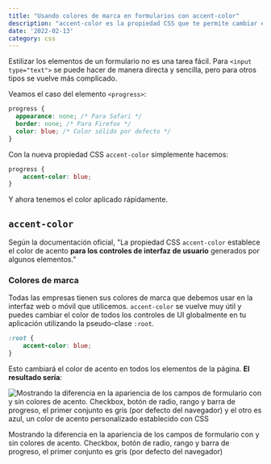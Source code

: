 ```yaml
---
title: "Usando colores de marca en formularios con accent-color"
description: "accent-color es la propiedad CSS que te permite cambiar el color de los campos de formulario en tus sitios web."
date: '2022-02-13'
category: css
---
```


Estilizar los elementos de un formulario no es una tarea fácil. Para `<input type="text">` se puede hacer de manera directa y sencilla, pero para otros tipos se vuelve más complicado.

Veamos el caso del elemento `<progress>`:

```css
progress {
  appearance: none; /* Para Safari */
  border: none; /* Para Firefox */
  color: blue; /* Color sólido por defecto */
}

```

Con la nueva propiedad CSS `accent-color` simplemente hacemos:

```css
progress {
	accent-color: blue;
}
```

Y ahora tenemos el color aplicado rápidamente.

## `accent-color`

Según la documentación oficial, "La propiedad CSS `accent-color` establece el color de acento **para los controles de interfaz de usuario** generados por algunos elementos."

### Colores de marca

Todas las empresas tienen sus colores de marca que debemos usar en la interfaz web o móvil que utilicemos. `accent-color` se vuelve muy útil y puedes cambiar el color de todos los controles de UI globalmente en tu aplicación utilizando la pseudo-clase `:root`.

```css
:root {
	accent-color: blue;
}
```

Esto cambiará el color de acento en todos los elementos de la página. **El resultado sería**:

![Mostrando la diferencia en la apariencia de los campos de formulario con y sin colores de acento. Checkbox, botón de radio, rango y barra de progreso, el primer conjunto es gris (por defecto del navegador) y el otro es azul, un color de acento personalizado establecido con CSS](https://res.cloudinary.com/fmontes/image/upload/v1644776084/fmontes.com/using-brand-colors-on-forms-with-accent-color/accent-color.png)

Mostrando la diferencia en la apariencia de los campos de formulario con y sin colores de acento. Checkbox, botón de radio, rango y barra de progreso, el primer conjunto es gris (por defecto del navegador)